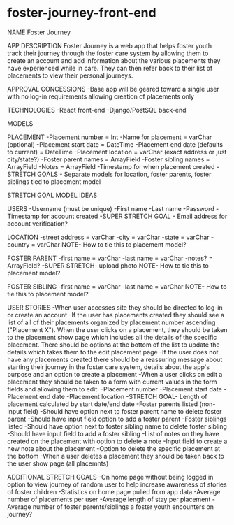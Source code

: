 # foster-journey-front-end

NAME
Foster Journey


APP DESCRIPTION
Foster Journey is a web app that helps foster youth track their journey through the foster care system by allowing them to create an account and add information about the various placements they have experienced while in care. They can then refer back to their list of placements to view their personal journeys.


APPROVAL CONCESSIONS
-Base app will be geared toward a single user with no log-in requirements allowing creation of placements only


TECHNOLOGIES
-React front-end
-Django/PostSQL back-end


MODELS

PLACEMENT
-Placement number = Int
-Name for placement = varChar (optional)
-Placement start date = DateTime
-Placement end date (defaults to current) = DateTime
-Placement location = varChar (exact address or just city/state?)
-Foster parent names = ArrayField
-Foster sibling names = ArrayField
-Notes = ArrayField
-Timestamp for when placement created
-STRETCH GOALS - Separate models for location, foster parents, foster siblings tied to placement model


STRETCH GOAL MODEL IDEAS

USERS
-Username (must be unique)
-First name
-Last name
-Password
-Timestamp for account created
-SUPER STRETCH GOAL - Email address for account verification?
			
LOCATION
-street address = varChar
-city = varChar
-state = varChar
-country = varChar
NOTE- How to tie this to placement model?

FOSTER PARENT
-first name = varChar
-last name = varChar
-notes? = ArrayField?
-SUPER STRETCH- upload photo
NOTE- How to tie this to placement model?

FOSTER SIBLING
-first name = varChar
-last name = varChar
NOTE- How to tie this to placement model?


USER STORIES
-When user accesses site they should be directed to log-in or create an account
-If the user has placements created they should see a list of all of their placements organized by placement number ascending ("Placement X"). When the user clicks on a placement, they should be taken to the placement show page which includes all the details of the specific placement. There should be options at the bottom of the list to update the details which takes them to the edit placement page
-If the user does not have any placements created there should be a reassuring message about starting their journey in the foster care system, details about the app's purpose and an option to create a placement
-When a user clicks on edit a placement they should be taken to a form with current values in the form fields and allowing them to edit:
	-Placement number
	-Placement start date
	-Placement end date
	-Placement location
	-STRETCH GOAL- Length of placement calculated by start date/end date
	-Foster parents listed (non-input field)
	-Should have option next to foster parent name to delete foster parent
	-Should have input field option to add a foster parent
	-Foster siblings listed
	-Should have option next to foster sibling name to delete foster sibling
	-Should have input field to add a foster sibling
	-List of notes on they have created on the placement with option to delete a note
	-Input field to create a new note about the placement
	-Option to delete the specific placement at the bottom
	-When a user deletes a placement they should be taken back to the user show page (all placemnts)


ADDITIONAL STRETCH GOALS
-On home page without being logged in option to view journey of random user to help increase awareness of stories of foster children
-Statistics on home page pulled from app data
	-Average number of placements per user
	-Average length of stay per placement
	-Average number of foster parents/siblings a foster youth encounters on journey?